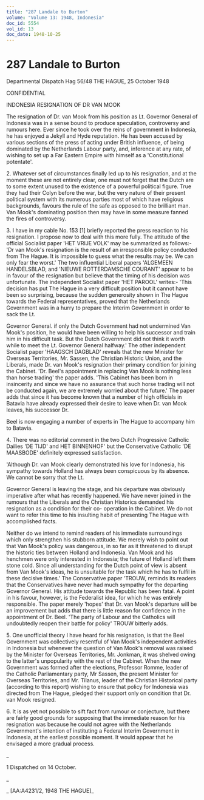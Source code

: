 ```yaml
---
title: "287 Landale to Burton"
volume: "Volume 13: 1948, Indonesia"
doc_id: 5554
vol_id: 13
doc_date: 1948-10-25
---
```


# 287 Landale to Burton

Departmental Dispatch Hag 56/48 THE HAGUE, 25 October 1948

CONFIDENTIAL

INDONESIA RESIGNATION OF DR VAN MOOK

The resignation of Dr. van Mook from his position as Lt. Governor General of Indonesia was in a sense bound to produce speculation, controversy and rumours here. Ever since he took over the reins of government in Indonesia, he has enjoyed a Jekyll and Hyde reputation. He has been accused by various sections of the press of acting under British influence, of being dominated by the Netherlands Labour party, and, inference at any rate, of wishing to set up a Far Eastern Empire with himself as a 'Constitutional potentate'.

2\. Whatever set of circumstances finally led up to his resignation, and at the moment these are not entirely clear, one must not forget that the Dutch are to some extent unused to the existence of a powerful political figure. True they had their Colyn before the war, but the very nature of their present political system with its numerous parties most of which have religious backgrounds, favours the rule of the safe as opposed to the brilliant man. Van Mook's dominating position then may have in some measure fanned the fires of controversy.

3\. I have in my cable No. 153 [1] briefly reported the press reaction to his resignation. I propose now to deal with this more fully. The attitude of the official Socialist paper 'HET VRIJE VOLK' may be summarized as follows:- 'Dr van Mook's resignation is the result of an irresponsible policy conducted from The Hague. It is impossible to guess what the results may be. We can only fear the worst.' The two influential Liberal papers 'ALGEMEEN HANDELSBLAD, and 'NIEUWE ROTTERDAMSCHE COURANT' appear to be in favour of the resignation but believe that the timing of his decision was unfortunate. The independent Socialist paper 'HET PAROOL' writes:- 'This decision has put The Hague in a very difficult position but it cannot have been so surprising, because the sudden generosity shown in The Hague towards the Federal representatives, proved that the Netherlands Government was in a hurry to prepare the Interim Government in order to sack the Lt.

Governor General. if only the Dutch Government had not undermined Van Mook's position, he would have been willing to help his successor and train him in his difficult task. But the Dutch Government did not think it worth while to meet the Lt. Governor General halfway.' The other independent Socialist paper 'HAAGSCH DAGBLAD' reveals that the new Minister for Overseas Territories, Mr. Sassen, the Christian Historic Union, and the Liberals, made Dr. van Mook's resignation their primary condition for joining the Cabinet. 'Dr. Beel's appointment in replacing Van Mook is nothing less than horse trading' the paper adds. 'This Cabinet has been born in insincerity and since we have no assurance that such horse trading will not be conducted again, we are extremely worried about the future.' The paper adds that since it has become known that a number of high officials in Batavia have already expressed their desire to leave when Dr. van Mook leaves, his successor Dr.

Beel is now engaging a number of experts in The Hague to accompany him to Batavia.

4\. There was no editorial comment in the two Dutch Progressive Catholic Dailies 'DE TIJD' and HET BINNENHOF' but the Conservative Catholic 'DE MAASBODE' definitely expressed satisfaction.

'Although Dr. van Mook clearly demonstrated his love for Indonesia, his sympathy towards Holland has always been conspicuous by its absence. We cannot be sorry that the Lt.

Governor General is leaving the stage, and his departure was obviously imperative after what has recently happened. We have never joined in the rumours that the Liberals and the Christian Historics demanded his resignation as a condition for their co- operation in the Cabinet. We do not want to refer this time to his insulting habit of presenting The Hague with accomplished facts.

Neither do we intend to remind readers of his immediate surroundings which only strengthen his stubborn attitude. We merely wish to point out that Van Mook's policy was dangerous, in so far as it threatened to disrupt the historic ties between Holland and Indonesia. Van Mook and his henchmen were only interested in Indonesia; the future of Holland left them stone cold. Since all understanding for the Dutch point of view is absent from Van Mook's ideas, he is unsuitable for the task which he has to fulfil in these decisive times.' The Conservative paper 'TROUW, reminds its readers that the Conservatives have never had much sympathy for the departing Governor General. His attitude towards the Republic has been fatal. A point in his favour, however, is the Federalist idea, for which he was entirely responsible. The paper merely 'hopes' that Dr. van Mook's departure will be an improvement but adds that there is little reason for confidence in the appointment of Dr. Beel. 'The party of Labour and the Catholics will undoubtedly reopen their battle for policy' TROUW bitterly adds.

5\. One unofficial theory I have heard for his resignation, is that the Beel Government was collectively resentful of Van Mook's independent activities in Indonesia but whenever the question of Van Mook's removal was raised by the Minister for Overseas Territories, Mr. Jonkman, it was shelved owing to the latter's unpopularity with the rest of the Cabinet. When the new Government was formed after the elections, Professor Romme, leader of the Catholic Parliamentary party, Mr Sassen, the present Minister for Overseas Territories, and Mr. Tilanus, leader of the Christian Historical party (according to this report) wishing to ensure that policy for Indonesia was directed from The Hague, pledged their support only on condition that Dr. van Mook resigned.

6\. It is as yet not possible to sift fact from rumour or conjecture, but there are fairly good grounds for supposing that the immediate reason for his resignation was because he could not agree with the Netherlands Government's intention of instituting a Federal Interim Government in Indonesia, at the earliest possible moment. It would appear that he envisaged a more gradual process.

_

1 Dispatched on 14 October.

_

_ [AA:A4231/2, 1948 THE HAGUE]_
